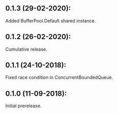 ## 0.1.3 (29-02-2020):

Added BufferPool.Default shared instance.

## 0.1.2 (26-02-2020):

Cumulative release.

## 0.1.1 (24-10-2018):

Fixed race condition in ConcurrentBoundedQueue.

## 0.1.0 (11-09-2018): 

Initial prerelease.
